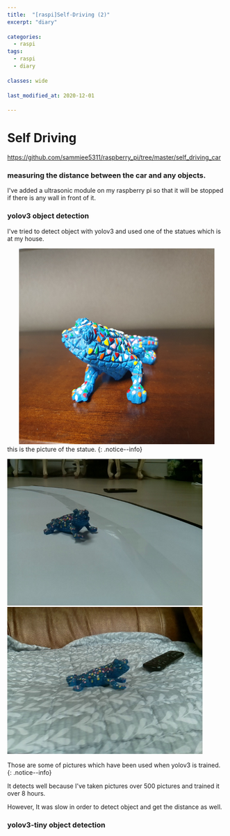 ```yaml
---
title:  "[raspi]Self-Driving (2)"
excerpt: "diary"

categories:
  - raspi
tags:
  - raspi
  - diary

classes: wide

last_modified_at: 2020-12-01
 
---
```


# Self Driving

https://github.com/sammiee5311/raspberry_pi/tree/master/self_driving_car

### measuring the distance between the car and any objects.

I've added a ultrasonic module on my raspberry pi so that it will be stopped if there is any wall in front of it.

### yolov3 object detection

I've tried to detect object with yolov3 and used one of the statues which is at my house. <br>

<center><img src="/assets/images/post/raspberry_pi/self_driving/yolo/lizard.jpg" width="450" height="450"></center>
this is the picture of the statue.
{: .notice--info}


<p float="left">
  <img src="/assets/images/post/raspberry_pi/self_driving/yolo/training_01.jpg" width="450" />
  <img src="/assets/images/post/raspberry_pi/self_driving/yolo/training_03.jpg" width="450" /> 
</p>
Those are some of pictures which have been used when yolov3 is trained.
{: .notice--info}

It detects well because I've taken pictures over 500 pictures and trained it over 8 hours. <br>

However, It was slow in order to detect object and get the distance as well. <br>

### yolov3-tiny object detection